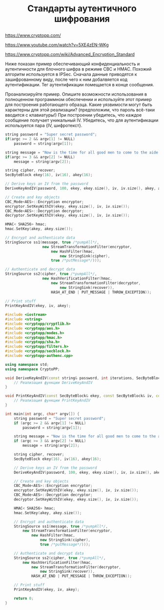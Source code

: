 # <p align = "center">Стандарты аутентичного шифрования</p>

https://www.cryptopp.com/

https://www.youtube.com/watch?v=5XE4zEN-WKg

https://www.cryptopp.com/wiki/Advanced_Encryption_Standard

Ниже показан пример обеспечивающий конфиденциальность и аутентичности для блочного шифра в режиме CBC и HMAC. Похожий алгоритм используется в IPSec. Сначала данные приводятся к зашифрованному виду, после чего к ним добалвяется код аутентификации. Тег аутентификации помещается в конце сообщения.

Проанализируйте пример. Опишите возможности использования в полноценном программном обеспечении и используйте этот пример для построения работающего образца. Какие уязвимости могут быть характерны для этой реализации? (предположим, что пароль всё-таки вводится с клавиатуры!) При построении убедитесь, что каждое сообщение получает уникальный IV. Убедитесь, что для аутентификации используется пара {IV, шифротекст}.

```cpp
string password = "Super secret password";
if(argc >= 2 && argv[1] != NULL)
    password = string(argv[1]);

string message = "Now is the time for all good men to come to the aide of their country";
if(argc >= 3 && argv[2] != NULL)
    message = string(argv[2]);

string cipher, recover;
SecByteBlock ekey(16), iv(16), akey(16);

// Derive keys an IV from the password
DeriveKeyAndIV(password, 100, ekey, ekey.size(), iv, iv.size(), akey, akey.size());

// Create and key objects
CBC_Mode<AES>::Encryption encryptor;
encryptor.SetKeyWithIV(ekey, ekey.size(), iv, iv.size());
CBC_Mode<AES>::Decryption decryptor;
decryptor.SetKeyWithIV(ekey, ekey.size(), iv, iv.size());

HMAC< SHA256> hmac;
hmac.SetKey(akey, akey.size());

// Encrypt and authenticate data
StringSource ss1(message, true /*pumpAll*/,
                 new StreamTransformationFilter(encryptor,
                     new HashFilter(hmac,
                         new StringSink(cipher),
                     true /*putMessage*/)));

// Authenticate and decrypt data
StringSource ss2(cipher, true /*pumpAll*/,
                 new HashVerificationFilter(hmac,
                     new StreamTransformationFilter(decryptor,
                         new StringSink(recover)),
                     HASH_AT_END | PUT_MESSAGE | THROW_EXCEPTION));
    
// Print stuff
PrintKeyAndIV(ekey, iv, akey);
```

```cpp
#include <iostream>
#include <string>
#include <cryptopp/cryptlib.h>
#include <cryptopp/aes.h>
#include <cryptopp/modes.h>
#include <cryptopp/hmac.h>
#include <cryptopp/sha.h>
#include <cryptopp/filters.h>
#include <cryptopp/secblock.h>
#include <cryptopp-authenc.cpp>

using namespace std;
using namespace CryptoPP;

void DeriveKeyAndIV(const string& password, int iterations, SecByteBlock& ekey, size_t ekeySize, SecByteBlock& iv, size_t ivSize, SecByteBlock& akey, size_t akeySize) {
    // Реализация функции DeriveKeyAndIV
}

void PrintKeyAndIV(const SecByteBlock& ekey, const SecByteBlock& iv, const SecByteBlock& akey) {
    // Реализация функции PrintKeyAndIV
}

int main(int argc, char* argv[]) {
    string password = "Super secret password";
    if (argc >= 2 && argv[1] != NULL)
        password = string(argv[1]);

    string message = "Now is the time for all good men to come to the aide of their country";
    if (argc >= 3 && argv[2] != NULL)
        message = string(argv[2]);

    string cipher, recover;
    SecByteBlock ekey(16), iv(16), akey(16);

    // Derive keys an IV from the password
    DeriveKeyAndIV(password, 100, ekey, ekey.size(), iv, iv.size(), akey, akey.size());

    // Create and key objects
    CBC_Mode<AES>::Encryption encryptor;
    encryptor.SetKeyWithIV(ekey, ekey.size(), iv, iv.size());
    CBC_Mode<AES>::Decryption decryptor;
    decryptor.SetKeyWithIV(ekey, ekey.size(), iv, iv.size());

    HMAC< SHA256> hmac;
    hmac.SetKey(akey, akey.size());

    // Encrypt and authenticate data
    StringSource ss1(message, true /*pumpAll*/,
        new StreamTransformationFilter(encryptor,
            new HashFilter(hmac,
                new StringSink(cipher),
                true /*putMessage*/)));

    // Authenticate and decrypt data
    StringSource ss2(cipher, true /*pumpAll*/,
        new HashVerificationFilter(hmac,
            new StreamTransformationFilter(decryptor,
                new StringSink(recover)),
            HASH_AT_END | PUT_MESSAGE | THROW_EXCEPTION));

    // Print stuff
    PrintKeyAndIV(ekey, iv, akey);

    return 0;
}
```
